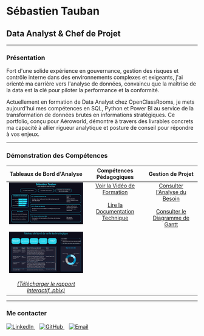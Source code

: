 # Sébastien Tauban
## Data Analyst & Chef de Projet

---

### Présentation
Fort d'une solide expérience en gouvernance, gestion des risques et contrôle interne dans des environnements complexes et exigeants, j'ai orienté ma carrière vers l'analyse de données, convaincu que la maîtrise de la data est la clé pour piloter la performance et la conformité.

Actuellement en formation de Data Analyst chez OpenClassRooms, je mets aujourd'hui mes compétences en SQL, Python et Power BI au service de la transformation de données brutes en informations stratégiques. Ce portfolio, conçu pour Aéroworld, démontre à travers des livrables concrets ma capacité à allier rigueur analytique et posture de conseil pour répondre à vos enjeux.

---

### Démonstration des Compétences
<table>
  <thead>
    <tr>
      <th align="center">Tableaux de Bord d'Analyse</th>
      <th align="center">Compétences Pédagogiques</th>
      <th align="center">Gestion de Projet</th>
    </tr>
  </thead>
  <tbody>
    <tr>
      <td align="center" valign="top">
        <img src="Dashboard profil.png" alt="Dashboard Profil & Compétences" width="400"/>
        <br/><br/>
        <img src="Dashboard Tableau de bord de veille technologique.png" alt="Dashboard Veille Technologique" width="400"/>
        <br/><br/>
        <em><a href="Dashboard.pbix">(Télécharger le rapport interactif .pbix)</a></em>
      </td>
      <td align="center" valign="top">
        <a href="#">Voir la Vidéo de Formation</a><br/><br/>
        <a href="#">Lire la Documentation Technique</a>
      </td>
      <td align="center" valign="top">
        <a href="#">Consulter l'Analyse du Besoin</a><br/><br/>
        <a href="#">Consulter le Diagramme de Gantt</a>
      </td>
    </tr>
  </tbody>
</table>

---

### Me contacter

<a href="https://www.linkedin.com/in/sebastien-tauban-b520a816/">
  <img src="https://content.linkedin.com/content/dam/me/business/en-us/amp/brand-site/v2/bg/LI-Bug.svg.original.svg" alt="LinkedIn" width="30">
</a>
&nbsp;&nbsp;
<a href="https://github.com/SebastienTauban">
  <img src="https://github.githubassets.com/images/modules/logos_page/GitHub-Mark.png" alt="GitHub" width="30">
</a>
&nbsp;&nbsp;
<a href="mailto:sebastien.tauban@gmail.com">
  <img src="https://static.cdnlogo.com/logos/g/24/gmail.svg" alt="Email" width="30">
</a>
